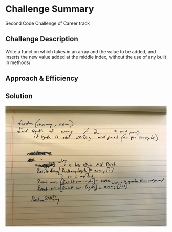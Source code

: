 # Challenge Summary
Second Code Challenge of Career track

## Challenge Description
Write a function which takes in an array and the value to be added, and inserts the new value added at the middle index, without the use of any built in methods/

## Approach & Efficiency
<!-- What approach did you take? Why? What is the Big O space/time for this approach? -->

## Solution
![arrayShift Whiteboard](IMG_5254.jpg)